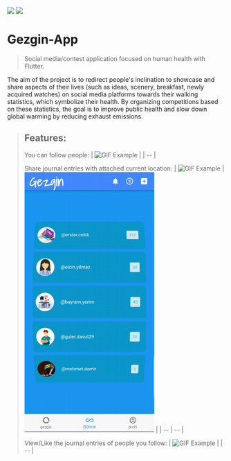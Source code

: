![](https://img.shields.io/badge/dart-0175C2?style=for-the-badge&logo=dart)  ![](https://img.shields.io/badge/Flutter-02569B?style=for-the-badge&logo=flutter&logoColor=white)
# Gezgin-App
> Social media/contest application focused on human health with Flutter.

The aim of the project is to redirect people's inclination to showcase and share aspects of their lives (such as ideas, scenery, breakfast, newly acquired watches) on social media platforms towards their walking statistics, which symbolize their health. By organizing competitions based on these statistics, the goal is to improve public health and slow down global warming by reducing exhaust emissions.

> ## Features:
> You can follow people:
> | <img src="./readme_assets/follow_unfollow.gif" alt="GIF Example" width="300" height="600"> |
> | -- |
> 
> Share journal entries with attached current location:
>| <img src="./readme_assets/current_location.gif" alt="GIF Example" width="300" height="600"> | <img src="./readme_assets/add_gunce.gif" alt="GIF Example" width="300" height="600"> |
>| -- | -- |
>
> View/Like the journal entries of people you follow:
> | <img src="./readme_assets/view_gunce.gif" alt="GIF Example" width="300" height="600"> |
> | -- |